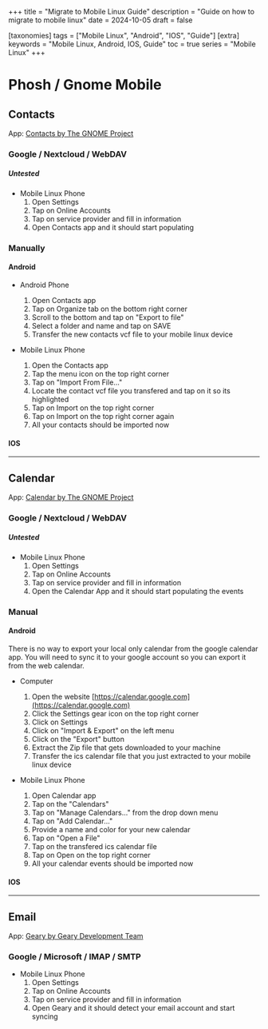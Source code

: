 +++
title = "Migrate to Mobile Linux Guide"
description = "Guide on how to migrate to mobile linux"
date = 2024-10-05
draft = false

[taxonomies]
tags = ["Mobile Linux", "Android", "IOS", "Guide"]
[extra]
keywords = "Mobile Linux, Android, IOS, Guide"
toc = true
series = "Mobile Linux"
+++

# Phosh / Gnome Mobile

## Contacts

App: [Contacts by The GNOME Project](https://flathub.org/apps/org.gnome.Contacts)

### Google / Nextcloud / WebDAV

##### Untested ######

- Mobile Linux Phone
    1. Open Settings
    2. Tap on Online Accounts
    3. Tap on service provider and fill in information
    4. Open Contacts app and it should start populating

### Manually

#### Android

- Android Phone
    1. Open Contacts app
    2. Tap on Organize tab on the bottom right corner
    3. Scroll to the bottom and tap on "Export to file"
    4. Select a folder and name and tap on SAVE
    5. Transfer the new contacts vcf file to your mobile linux device

- Mobile Linux Phone
    1. Open the Contacts app
    2. Tap the menu icon on the top right corner
    3. Tap on "Import From File..."
    4. Locate the contact vcf file you transfered and tap on it so its highlighted
    5. Tap on Import on the top right corner
    6. Tap on Import on the top right corner again
    7. All your contacts should be imported now


#### IOS




---

## Calendar

App: [Calendar by The GNOME Project](https://flathub.org/apps/org.gnome.Calendar)

### Google / Nextcloud / WebDAV

##### Untested ######

- Mobile Linux Phone
    1. Open Settings
    2. Tap on Online Accounts
    3. Tap on service provider and fill in information
    4. Open the Calendar App and it should start populating the events


### Manual

#### Android

There is no way to export your local only calendar from the google calendar app. You will need to sync it to your google account so you can export it from the web calendar.

- Computer
    1. Open the website [https://calendar.google.com](https://calendar.google.com)
    2. Click the Settings gear icon on the top right corner
    3. Click on Settings
    4. Click on "Import & Export" on the left menu
    5. Click on the "Export" button
    6. Extract the Zip file that gets downloaded to your machine
    7. Transfer the ics calendar file that you just extracted to your mobile linux device

- Mobile Linux Phone
    1. Open Calendar app
    2. Tap on the "Calendars" 
    3. Tap on "Manage Calendars..." from the drop down menu
    4. Tap on "Add Calendar..."
    5. Provide a name and color for your new calendar
    6. Tap on "Open a File"
    7. Tap on the transfered ics calendar file
    8. Tap on Open on the top right corner
    9. All your calendar events should be imported now


#### IOS

---


## Email

App: [Geary by Geary Development Team](https://flathub.org/apps/org.gnome.Geary)

### Google / Microsoft / IMAP / SMTP

- Mobile Linux Phone
    1. Open Settings
    2. Tap on Online Accounts
    3. Tap on service provider and fill in information
    4. Open Geary and it should detect your email account and start syncing

